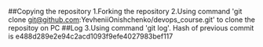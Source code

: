 ##Copying the repository
1.Forking the repository
2.Using command 'git clone git@github.com:YevheniiOnishchenko/devops_course.git' to clone the repositoy on PC
##Log
3.Using command 'git log'. Hash of previous commit is e488d289e2e94c2acd1093f9efe4027983bef117
